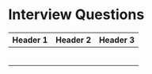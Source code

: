 # Interview Questions


| Header 1 | Header 2 | Header 3 |
|:--------:|:--------:|:--------:|
|          |          |          |
|          |          |          |
|          |          |          |
|          |          |          |
|          |          |          |
|          |          |          |
